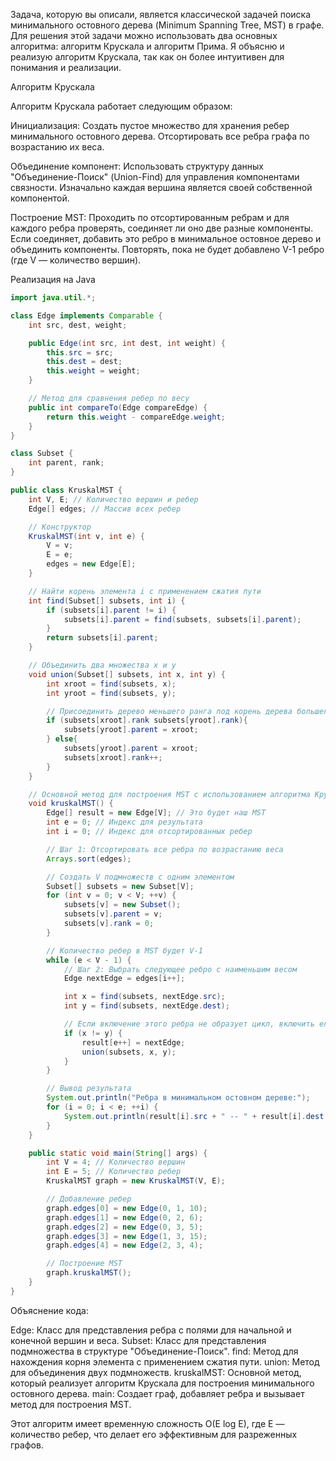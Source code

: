 Задача, которую вы описали, является классической задачей поиска минимального остовного дерева (Minimum Spanning Tree,
MST) в графе. Для решения этой задачи можно использовать два основных алгоритма: алгоритм Крускала и алгоритм Прима. Я
объясню и реализую алгоритм Крускала, так как он более интуитивен для понимания и реализации.

Алгоритм Крускала

Алгоритм Крускала работает следующим образом:

Инициализация:
Создать пустое множество для хранения ребер минимального остовного дерева.
Отсортировать все ребра графа по возрастанию их веса.

Объединение компонент:
Использовать структуру данных "Объединение-Поиск" (Union-Find) для управления компонентами связности.
Изначально каждая вершина является своей собственной компонентой.

Построение MST:
Проходить по отсортированным ребрам и для каждого ребра проверять, соединяет ли оно две разные компоненты.
Если соединяет, добавить это ребро в минимальное остовное дерево и объединить компоненты.
Повторять, пока не будет добавлено V-1 ребро (где V — количество вершин).

Реализация на Java

```java
import java.util.*;

class Edge implements Comparable {
    int src, dest, weight;

    public Edge(int src, int dest, int weight) {
        this.src = src;
        this.dest = dest;
        this.weight = weight;
    }

    // Метод для сравнения ребер по весу
    public int compareTo(Edge compareEdge) {
        return this.weight - compareEdge.weight;
    }
}

class Subset {
    int parent, rank;
}

public class KruskalMST {
    int V, E; // Количество вершин и ребер
    Edge[] edges; // Массив всех ребер

    // Конструктор
    KruskalMST(int v, int e) {
        V = v;
        E = e;
        edges = new Edge[E];
    }

    // Найти корень элемента i с применением сжатия пути
    int find(Subset[] subsets, int i) {
        if (subsets[i].parent != i) {
            subsets[i].parent = find(subsets, subsets[i].parent);
        }
        return subsets[i].parent;
    }

    // Объединить два множества x и y
    void union(Subset[] subsets, int x, int y) {
        int xroot = find(subsets, x);
        int yroot = find(subsets, y);

        // Присоединить дерево меньшего ранга под корень дерева большего ранга
        if (subsets[xroot].rank subsets[yroot].rank){
            subsets[yroot].parent = xroot;
        } else{
            subsets[yroot].parent = xroot;
            subsets[xroot].rank++;
        }
    }

    // Основной метод для построения MST с использованием алгоритма Крускала
    void kruskalMST() {
        Edge[] result = new Edge[V]; // Это будет наш MST
        int e = 0; // Индекс для результата
        int i = 0; // Индекс для отсортированных ребер

        // Шаг 1: Отсортировать все ребра по возрастанию веса
        Arrays.sort(edges);

        // Создать V подмножеств с одним элементом
        Subset[] subsets = new Subset[V];
        for (int v = 0; v < V; ++v) {
            subsets[v] = new Subset();
            subsets[v].parent = v;
            subsets[v].rank = 0;
        }

        // Количество ребер в MST будет V-1
        while (e < V - 1) {
            // Шаг 2: Выбрать следующее ребро с наименьшим весом
            Edge nextEdge = edges[i++];

            int x = find(subsets, nextEdge.src);
            int y = find(subsets, nextEdge.dest);

            // Если включение этого ребра не образует цикл, включить его в результат
            if (x != y) {
                result[e++] = nextEdge;
                union(subsets, x, y);
            }
        }

        // Вывод результата
        System.out.println("Ребра в минимальном остовном дереве:");
        for (i = 0; i < e; ++i) {
            System.out.println(result[i].src + " -- " + result[i].dest + " == " + result[i].weight);
        }
    }

    public static void main(String[] args) {
        int V = 4; // Количество вершин
        int E = 5; // Количество ребер
        KruskalMST graph = new KruskalMST(V, E);

        // Добавление ребер
        graph.edges[0] = new Edge(0, 1, 10);
        graph.edges[1] = new Edge(0, 2, 6);
        graph.edges[2] = new Edge(0, 3, 5);
        graph.edges[3] = new Edge(1, 3, 15);
        graph.edges[4] = new Edge(2, 3, 4);

        // Построение MST
        graph.kruskalMST();
    }
}
```

Объяснение кода:

Edge: Класс для представления ребра с полями для начальной и конечной вершин и веса.
Subset: Класс для представления подмножества в структуре "Объединение-Поиск".
find: Метод для нахождения корня элемента с применением сжатия пути.
union: Метод для объединения двух подмножеств.
kruskalMST: Основной метод, который реализует алгоритм Крускала для построения минимального остовного дерева.
main: Создает граф, добавляет ребра и вызывает метод для построения MST.

Этот алгоритм имеет временную сложность O(E log E), где E — количество ребер, что делает его эффективным для разреженных
графов.